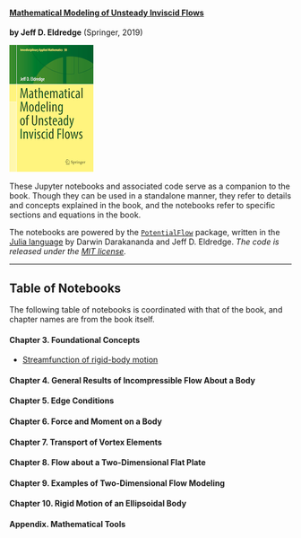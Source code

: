 #### [**Mathematical Modeling of Unsteady Inviscid Flows**](https://www.springer.com/gp/book/9783030183189)
**by Jeff D. Eldredge** (Springer, 2019)

![BookCover](binder/notebooks/figures/9783030183189-smaller.png)

These Jupyter notebooks and associated code serve as a companion to the book. Though they can be used in a standalone manner, they refer to details and concepts explained in the book, and the notebooks refer to specific sections and equations in the book.

The notebooks are powered by the [`PotentialFlow`](https://github.com/darwindarak/PotentialFlow.jl) package, written in the [Julia language](https://julialang.org/) by Darwin Darakananda and Jeff D. Eldredge. *The code is released under the [MIT license](https://opensource.org/licenses/MIT).*
<hr />

## Table of Notebooks

The following table of notebooks is coordinated with that of the book, and chapter names are from the book itself.

#### Chapter 3. Foundational Concepts

- [Streamfunction of rigid-body motion](3.1-StreamfunctionOfRigidBody.ipynb)

#### Chapter 4. General Results of Incompressible Flow About a Body

#### Chapter 5. Edge Conditions

#### Chapter 6. Force and Moment on a Body

#### Chapter 7. Transport of Vortex Elements

#### Chapter 8. Flow about a Two-Dimensional Flat Plate

#### Chapter 9. Examples of Two-Dimensional Flow Modeling

#### Chapter 10. Rigid Motion of an Ellipsoidal Body

#### Appendix. Mathematical Tools
